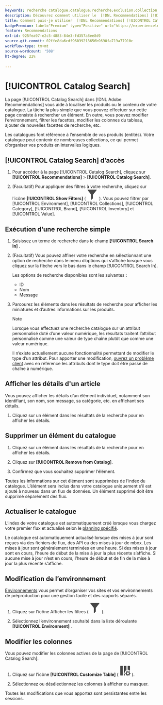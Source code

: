 ```yaml
---
keywords: recherche catalogue;catalogue;recherche;exclusion;collection;filtre;recommandations
description: Découvrez comment utiliser le  [!DNL Recommendations] [!UICONTROL Catalog Search] pour localiser des produits ou du contenu, supprimer des éléments de votre catalogue, etc.
title: Comment puis-je utiliser  [!DNL Recommendations] [!UICONTROL Catalog Search] ?
badgePremium: label="Premium" type="Positive" url="https://experienceleague.adobe.com/docs/target/using/introduction/intro.html?lang=fr#premium newtab=true" tooltip="Voir ce qui est inclus dans Target Premium."
feature: Recommendations
exl-id: 925fea97-e2c5-4883-84e3-fd357a8ee8d9
source-git-commit: 02ffe8da6cdf96039218656b9690fa719a77910c
workflow-type: tm+mt
source-wordcount: '508'
ht-degree: 22%

---
```


# [!UICONTROL Catalog Search]

La page [!UICONTROL Catalog Search] dans [!DNL Adobe Recommendations] vous aide à localiser les produits ou le contenu de votre catalogue. La tâche la plus simple que vous pouvez effectuer sur cette page consiste à rechercher un élément. En outre, vous pouvez modifier l’environnement, filtrer les facettes, modifier les colonnes du tableau, ajouter de nouvelles facettes de recherche, etc.

Les catalogues font référence à l’ensemble de vos produits (entités). Votre catalogue peut contenir de nombreuses collections, ce qui permet d’organiser vos produits en intervalles logiques.

## [!UICONTROL Catalog Search] d’accès

1. Pour accéder à la page [!UICONTROL Catalog Search], cliquez sur **[!UICONTROL Recommendations]** > **[!UICONTROL Catalog Search]**.

1. (Facultatif) Pour appliquer des filtres à votre recherche, cliquez sur l’icône **[!UICONTROL Show Filters]** ( ![Icône Afficher les filtres](/help/main/assets/icons/Filter.svg) ). Vous pouvez filtrer par [!UICONTROL Environment], [!UICONTROL Collections], [!UICONTROL Category], [!UICONTROL Brand], [!UICONTROL Inventory] et [!UICONTROL Value].

## Exécution d’une recherche simple

1. Saisissez un terme de recherche dans le champ **[!UICONTROL Search In]** .

1. (Facultatif) Vous pouvez affiner votre recherche en sélectionnant une option de recherche dans le menu d’options qui s’affiche lorsque vous cliquez sur la flèche vers le bas dans le champ [!UICONTROL Search In].

   Les options de recherche disponibles sont les suivantes :

   * ID
   * Nom
   * Message

1. Parcourez les éléments dans les résultats de recherche pour afficher les miniatures et d’autres informations sur les produits.

   >[!NOTE]
   >
   > Lorsque vous effectuez une recherche catalogue sur un attribut personnalisé doté d’une valeur numérique, les résultats traitent l’attribut personnalisé comme une valeur de type chaîne plutôt que comme une valeur numérique.
   >
   >Il n’existe actuellement aucune fonctionnalité permettant de modifier le type d’un attribut. Pour apporter une modification, [ouvrez un problème client](/help/main/cmp-resources-and-contact-information.md#reference_ACA3391A00EF467B87930A450050077C) avec en référence les attributs dont le type doit être passé de chaîne à numérique.

<!-- ### Perform an advanced search {#advanced-search}

You can use [!UICONTROL Advanced Search] to further refine your search results or to save your search results as a [collection](/help/main/c-recommendations/c-products/collections.md) or [exclusion](/help/main/c-recommendations/c-products/exclusions.md).

1. Click the **[!UICONTROL Advanced Search]** link.

   ![Advanced Search page](/help/main/c-recommendations/c-products/assets/advances-search.png)

1. Use the drop-down lists to specify the parameter, operator, and values for your search.

1. (Optional) Click **[!UICONTROL Add Rule]** to add an additional search rule.

   Each additional search rule is joined with the AND operator.

1. Click **[!UICONTROL Search]**.

1. (Optional) Click **[!UICONTROL Save As]**, then click **[!UICONTROL Collection]** or **[!UICONTROL Exclusion]**.

   ![Save as options](/help/main/c-recommendations/c-products/assets/save-as.png)

   For more information, see [Create a collection or exclusion based on Advanced Search](#save-as) below.-->

## Afficher les détails d&#39;un article

Vous pouvez afficher les détails d’un élément individuel, notamment son identifiant, son nom, son message, sa catégorie, etc. en affichant ses détails.

1. Cliquez sur un élément dans les résultats de la recherche pour en afficher les détails.

## Supprimer un élément du catalogue

1. Cliquez sur un élément dans les résultats de la recherche pour en afficher les détails.

1. Cliquez sur **[!UICONTROL Remove from Catalog]**.

1. Confirmez que vous souhaitez supprimer l’élément.

Toutes les informations sur cet élément sont supprimées de l’index du catalogue. L’élément sera inclus dans votre catalogue uniquement s’il est ajouté à nouveau dans un flux de données. Un élément supprimé doit être supprimé séparément des flux.

## Actualiser le catalogue

L’index de votre catalogue est automatiquement créé lorsque vous chargez votre premier flux et actualisé selon le [planning spécifié](/help/main/c-recommendations/c-products/feeds.md#steps).

Le catalogue est automatiquement actualisé lorsque des mises à jour sont reçues via des fichiers de flux, des API ou des mises à jour de mbox. Les mises à jour sont généralement terminées en une heure. Si des mises à jour sont en cours, l’heure de début de la mise à jour la plus récente s’affiche. Si aucune mise à jour n’est en cours, l’heure de début et de fin de la mise à jour la plus récente s’affiche.

<!-- ## Create a collection or exclusion based on Advanced Search {#save-as}

You can create [collections](/help/main/c-recommendations/c-products/collections.md) or [exclusions](/help/main/c-recommendations/c-products/exclusions.md) using [!UICONTROL Advanced Search] on the [!UICONTROL Catalog Search] page ([!UICONTROL Recommendations] > [!UICONTROL Catalog Search] > [!UICONTROL Advanced Search]).

1. Perform an [advanced search](#advanced-search).

1. Click **[!UICONTROL Save As]**, then click **[!UICONTROL Collection]** or **[!UICONTROL Exclusion]**.

   ![Save as options](/help/main/c-recommendations/c-products/assets/save-as.png)

   >[!IMPORTANT]
   >
   >The [!UICONTROL Advanced Search] functionality is case-insensitive; however, products returned at the time of delivery are based on case-sensitive search. This mismatch might lead to confusion. Ensure that you consider case-sensitivity when you create collections or exclusions based on results using the [!UICONTROL Advanced Search] functionality. For example, if you perform a search for "Holiday," that initial search lists results containing "Holiday" and "holiday." If you then create a catalog with the intent to return products containing "holiday," only products containing "holiday" are returned. Products containing "Holiday" are not returned. Exclusions are handled in a similar fashion.-->

## Modification de l’environnement

[Environnements](/help/main/administrating-target/environments.md) vous permet d’organiser vos sites et vos environnements de préproduction pour une gestion facile et des rapports séparés.

1. Cliquez sur l’icône Afficher les filtres ( ![icône Afficher les filtres](/help/main/assets/icons/Filter.svg) ).

1. Sélectionnez l’environnement souhaité dans la liste déroulante **[!UICONTROL Environment]** .

<!-- ## Modify the Catalog Search page (filters and columns)

You can temporarily modify the available filters and columns on the [!UICONTROL Catalog Search] page for the current session.

### Modify filters

You can add additional filter facets to the [!UICONTROL Catalog Search] page.

1. In the **[!UICONTROL Filters]** panel, click **[!UICONTROL Modify]**.

   ![Modify filters link](/help/main/c-recommendations/c-products/assets/modify-filters.png)

1. Select the desired search facets (ID, name, message, etc.), then click **[!UICONTROL Save]**.

   ![Add filters](/help/main/c-recommendations/c-products/assets/add-filters.png)

Keep in mind that the additional filter facets are available in the current session only.-->

## Modifier les colonnes

Vous pouvez modifier les colonnes actives de la page de [!UICONTROL Catalog Search].

1. Cliquez sur l’icône **[!UICONTROL Customize Table]** ( ![icône Personnaliser le tableau](/help/main/assets/icons/ColumnSetting.svg) ).

1. Sélectionnez ou désélectionnez les colonnes à afficher ou masquer.

Toutes les modifications que vous apportez sont persistantes entre les sessions.

